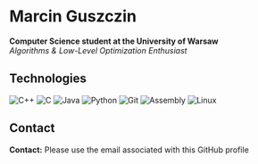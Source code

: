# Marcin Guszczin

**Computer Science student at the University of Warsaw** \
 _Algorithms & Low-Level Optimization Enthusiast_

## Technologies

![C++](https://img.shields.io/badge/C++-00599C?style=for-the-badge&logo=cplusplus&logoColor=white)
![C](https://img.shields.io/badge/C-00599C?style=for-the-badge&logo=c&logoColor=white)
![Java](https://img.shields.io/badge/java-%23ED8B00.svg?style=for-the-badge&logo=openjdk&logoColor=white)
![Python](https://img.shields.io/badge/python-3670A0?style=for-the-badge&logo=python&logoColor=ffdd54)
![Git](https://img.shields.io/badge/Git-F05032?style=for-the-badge&logo=git&logoColor=white)
![Assembly](https://img.shields.io/badge/Assembly-525252?style=for-the-badge&logo=asm-hex&logoColor=white)
![Linux](https://img.shields.io/badge/Linux-FCC624?style=for-the-badge&logo=linux&logoColor=black)

## Contact

 **Contact:** Please use the email associated with this GitHub profile  
